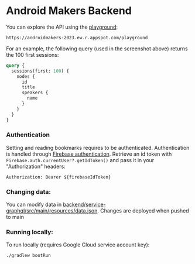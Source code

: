 # Android Makers Backend

You can explore the API using the [playground](https://androidmakers-2023.ew.r.appspot.com/playground):

```
https://androidmakers-2023.ew.r.appspot.com/playground
```

For an example, the following query (used in the screenshot above) returns the 100 first sessions:

```graphql
query {
  sessions(first: 100) {
    nodes {
      id
      title
      speakers {
        name
      }
    }
  }
}
```

### Authentication

Setting and reading bookmarks requires to be authenticated. Authentication is handled through [Firebase authentication](https://firebase.google.com/docs/auth). Retrieve an id token with `Firebase.auth.currentUser?.getIdToken()` and pass it in your "Authorization" headers:

```
Authorization: Bearer ${firebaseIdToken}
```


### Changing data:

You can modify data in [backend/service-graphql/src/main/resources/data.json](backend/service-graphql/src/main/resources/data.json). Changes are deployed when pushed to main

### Running locally: 

To run locally (requires Google Cloud service account key): 

```
./gradlew bootRun
```